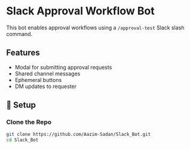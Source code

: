 # Slack Approval Workflow Bot

This bot enables approval workflows using a `/approval-test` Slack slash command.

## Features

- Modal for submitting approval requests
- Shared channel messages
- Ephemeral buttons 
- DM updates to requester

## 🔧 Setup

###  Clone the Repo

```bash
git clone https://github.com/Aazim-Sadan/Slack_Bot.git
cd Slack_Bot
